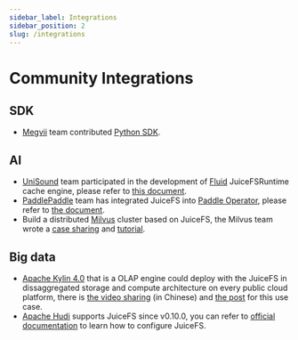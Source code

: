 ```yaml
---
sidebar_label: Integrations
sidebar_position: 2
slug: /integrations
---
```


# Community Integrations

## SDK

- [Megvii](https://en.megvii.com) team contributed [Python SDK](https://github.com/megvii-research/juicefs-python).

## AI

- [UniSound](https://www.unisound.com) team participated in the development of [Fluid](https://github.com/fluid-cloudnative/fluid) JuiceFSRuntime cache engine, please refer to [this document](https://github.com/fluid-cloudnative/fluid/blob/master/docs/en/samples/juicefs_runtime.md).
- [PaddlePaddle](https://github.com/paddlepaddle/paddle) team has integrated JuiceFS into [Paddle Operator](https://github.com/PaddleFlow/paddle-operator), please refer to [the document](https://github.com/PaddleFlow/paddle-operator/blob/sampleset/docs/en/ext-overview.md).
- Build a distributed [Milvus](https://milvus.io) cluster based on JuiceFS, the Milvus team wrote a [case sharing](https://zilliz.com/blog/building-a-milvus-cluster-based-on-juicefs) and [tutorial](https://tutorials.milvus.io/en-juicefs/index.html?index=..%2F..index#0).

## Big data

- [Apache Kylin 4.0](http://kylin.apache.org) that is a OLAP engine could deploy with the JuiceFS in dissaggregated storage and compute architecture on every public cloud platform, there is [the video sharing](https://www.bilibili.com/video/BV1c54y1W72S) (in Chinese) and [the post](https://juicefs.com/en/blog/optimize-kylin-on-juicefs/) for this use case.
- [Apache Hudi](https://hudi.apache.org) supports JuiceFS since v0.10.0, you can refer to [official documentation](https://hudi.apache.org/docs/jfs_hoodie) to learn how to configure JuiceFS.
